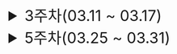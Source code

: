 <!------------------------------ 3주차(03.11 ~ 03.17) ---------------------------------->
<details>
  <summary style="font-size: 30px;">3주차(03.11 ~ 03.17)</summary>
  <!--------------------------- 2024.03.12(화) --------------------------------->
  <details>
  <summary style="font-size: 20px; margin-left: 20px; ">2024.03.12(화)</summary>

  ### 2024.03.12(화)

  ### 요약 <br>
  >&nbsp;통상적으로 사용하는 돋보기를 클릭하지 않아도 입력 값에 해당하는 검색 결과를 실시간 리스팅하는 과정에서 일어난 케이스.<br>
  &nbsp;아래 코드와 같은 초기 형식에서 Enter키를 입력해서 메소드를 실행시키는 과정에서 <U>의도치 않은 폼 동작</U>을 만나서 해결하는 과정.
  ```html
  <form>
    <input type="text" @keyup="func($event)"/>
  </form>
  ```

  ### 고민한 내용 <br>
  >&nbsp;처음에 이 현상을 마주했을 때는 왜 이런 현상이 일어나는지 감을 잡지 못하다가 form태그에 문제가 있을 것 같다고 생각했었다. 이벤트 버블링인가 생각을 했었지만, 그렇다기엔 form태그에는 아무런 메소드가 없었다.

  ### 생각한 해결 방법 <br>
  >1. **form태그의 이벤트를 막는 법**
  > - input 태그에 입력 시 호출되는 메소드에 event.stopPropagation();을 추가하여 이벤트 버블링을 막는다.
  >2. **form태그의 삭제**
  > - 요건 상 form태그가 필요한 부분이 아니므로 form태그를 삭제한다.
  >3. **그 외의 방법**
  > - input 태그를 하나 더 추가한다.(태그가 1개일 경우 지금과 같은 현상이 일어남, 일부 브라우저에서는 적용x), onsubmit="return false;" 추가

  ### 회고 <br>
  >&nbsp;이번 경우에는 요건 상 form태그가 필요없는 부분이라 해당 소스를 제거하면서 쉽게 해결했지만, 처음에 이 현상을 만났을 때는 약간 당황하기도 했었다. 면접을 열심히 준비할 때 찾아보던 이벤트 버블링, 캡처, 위임을 갑자기 마주치게 되니 생각보다 바로 알아차리지도 쉽지 않다는 걸 깨달았고, 이 참에 다시 한번 공부하면서 상기시켜야겠다.

  ### 참고 <br>
  > - https://joshua1988.github.io/web-development/javascript/event-propagation-delegation/
  > - https://blog.outsider.ne.kr/292
  > - https://bang2001.tistory.com/99
  </details>
  <!--------------------------- 2024.03.14(목) --------------------------------->
  <details>
  <summary style="font-size: 20px; margin-left: 20px;">2024.03.14(목)</summary>

  ### 2024.03.14(목)

  ### 요약 <br>
  >&nbsp;수평 인덱스탭을 누르면 활성화된 인덱스 가운데 정렬과 스크롤을 모듈 상단으로 이동하는 과정. <br>
  &nbsp;스타일적인 문제도 있었고, 비동기로 데이터를 가져오는 과정에서 <U>DOM 그리는 순서, scrollIntoView()에 대한 보다 깊은 이해</U>가 필요했었다.

  ![alt text](image.png)

  ### 상황 전개 <br>
  >자음 선택 시, 선택된 자음 가운데 정렬 & 모듈 상단으로 스크롤 요건이 추가됨.<br>
   요건을 보고 팀원분이 scrollIntoView()를 사용을 추천.<br>
   리스트 콘텐츠 내용이 비동기로 갱신되는 과정에서 화면이 튀는 현상 발생.<br>
  
  ### 고민한 내용 <br>
  >&nbsp;요건을 처음 받았을 때는 scrollTo()를 사용하려고 생각했으나, scrollIntoView() 사용을 추천 받아서 사용을 해보았다. scrollIntoView({ inline: "center" });하였으나, 선택된 자음에 active클래스를 추가하는 과정에서 타이밍이 맞지 않아 직전에 선택한 자음이 가운데 정렬되었다. 이는 DOM렌더링 시점의 문제라 판단하여, this.$nextTick()을 사용하여 간단하게 해결하였다. 하지만, 모듈 상단으로 스크롤이 아닌 인덱스가 화면 위({block: "start"},default), 중앙({block: "center"})에 위치하는 문제 또한 발생했다. 게다가 탭 변경 시, 화면이 튀는 현상도 있었다. 처음에는 요소를 잘못 지정한 줄 알았으나 아니였다. scrollIntoView() 옵션을 잘못 설정한 것도 아니였다. 최대한 scrollIntoView()를 사용해보려 했으나, 해당 요건에서 사용하기 힘든 것으로 판단하고
  scrollTo()를 사용하기로 했다. scrollTo()를 이용하여 가운데 정렬은 쉽게 구현됐지만, 모듈 상단 스크롤과 화면 튐 현상은 여전히 해결되지 않았었다. 이는 브랜드 리스트 영역이 비동기 데이터를 가져오는 과정에서 순간적으로 영역이 사라졌다가 재생성되는 과정에서 발생하는 문제였던 것이다. 그래서 최소 높이 값을 지정하여 스타일적으로 해결하였다.

  ### 해결 방법 <br>
  >1. **scrollIntoView() & scrollTo()**
  >2. **nextTick()**
  >3. **CSS**

  ### 회고 <br>
  >&nbsp;테스트 일정이 머지 않은 상황에서 요건이 추가되어서 조급하게 했던 부분이 있었다. 그래도 scrollIntoView()라는 새로운 함수도 알게 되어서 꽤나 유익했었다. 화면이 튀는 현상 같은 경우는 처음에는 스크립트적으로 해결하려고만 생각하다보니 로직 상 불필요한 분기처리가 추가돼야 해서 꺼려졌었지만, 스타일적으로 수월하게 해결할 수 있어서 다행이었다. 그 외에도 렌더링 시, DOM을 그리는 시점에 대한 생각을 해보게 되었다.
  </details>
  </details>
</details>

<!------------------------------ 5주차(03.25 ~ 03.31) ---------------------------------->

<details>
  <summary style="font-size: 30px; ">5주차(03.25 ~ 03.31)</summary>
  
  <!--------------------------- 2024.03.25(월) --------------------------------->
  <details>
  <summary style="font-size: 20px; margin-left: 20px;">2024.03.25(월)</summary>

  ### 2024.03.25(월)
  input태그 v-modle, @input 사용시 호출 2번씩 → keyup
  </details>

  <!--------------------------- 2024.03.26(화) --------------------------------->
  <details>
  <summary style="font-size: 20px; margin-left: 20px;">2024.03.26(화)</summary>
  
  ### 2024.03.26(화)
  racing condition, throttle
  </details>

  <!--------------------------- 2024.03.27(수) --------------------------------->
  <details>
  <summary style="font-size: 20px; margin-left: 20px;">2024.03.27(수)</summary>
  
  ### 2024.03.27(수)
  DOMContentLoaded
  </details>

  <!--------------------------- 2024.03.28(목) --------------------------------->
  <details>
  <summary style="font-size: 20px; margin-left: 20px;">2024.03.28(목)</summary>
  
  ### 2024.03.28(목)

  throttle
  </details>
</details>
